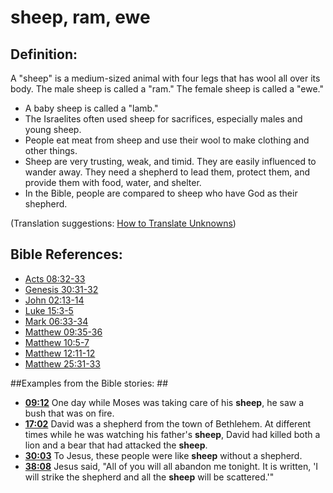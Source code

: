 # sheep, ram, ewe #

## Definition: ##

A "sheep" is a medium-sized animal with four legs that has wool all over its body. The male sheep is called a "ram." The female sheep is called a "ewe."

* A baby sheep is called a "lamb."
* The Israelites often used sheep for sacrifices, especially males and young sheep.
* People eat meat from sheep and use their wool to make clothing and other things.
* Sheep are very trusting, weak, and timid. They are easily influenced to wander away. They need a shepherd to lead them, protect them, and provide them with food, water, and shelter.
* In the Bible, people are compared to sheep who have God as their shepherd.

(Translation suggestions: [How to Translate Unknowns](en/ta-vol1/translate/man/translate-unknown))



## Bible References: ##

* [Acts 08:32-33](en/tn/act/help/08/32)
* [Genesis 30:31-32](en/tn/gen/help/30/31)
* [John 02:13-14](en/tn/jhn/help/02/13)
* [Luke 15:3-5](en/tn/luk/help/15/03)
* [Mark 06:33-34](en/tn/mrk/help/06/33)
* [Matthew 09:35-36](en/tn/mat/help/09/35)
* [Matthew 10:5-7](en/tn/mat/help/10/05)
* [Matthew 12:11-12](en/tn/mat/help/12/11)
* [Matthew 25:31-33](en/tn/mat/help/25/31)

##Examples from the Bible stories: ##

* __[09:12](en/tn/obs/help/09/12)__ One day while Moses was taking care of his __sheep__, he saw a bush that was on fire.
* __[17:02](en/tn/obs/help/17/02)__ David was a shepherd from the town of Bethlehem. At different times while he was watching his father's __sheep__, David had killed both a lion and a bear that had attacked the __sheep__.
* __[30:03](en/tn/obs/help/30/03)__ To Jesus, these people were like __sheep__  without a shepherd.
* __[38:08](en/tn/obs/help/38/08)__ Jesus said, "All of you will all abandon me tonight. It is written, 'I will strike the shepherd and all the __sheep__  will be scattered.'"